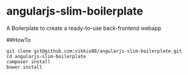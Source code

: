 # angularjs-slim-boilerplate
A Boilerplate to create a ready-to-use back-frontend webapp

##HowTo
```
git clone git@github.com:vikkio88/angularjs-slim-boilerplate.git
cd angularjs-slim-boilerplate
composer install
bower install
```
